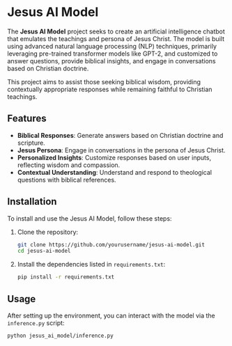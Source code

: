 # Jesus AI Model

The **Jesus AI Model** project seeks to create an artificial intelligence chatbot that emulates the teachings and persona of Jesus Christ. The model is built using advanced natural language processing (NLP) techniques, primarily leveraging pre-trained transformer models like GPT-2, and customized to answer questions, provide biblical insights, and engage in conversations based on Christian doctrine.

This project aims to assist those seeking biblical wisdom, providing contextually appropriate responses while remaining faithful to Christian teachings.

## Features
- **Biblical Responses**: Generate answers based on Christian doctrine and scripture.
- **Jesus Persona**: Engage in conversations in the persona of Jesus Christ.
- **Personalized Insights**: Customize responses based on user inputs, reflecting wisdom and compassion.
- **Contextual Understanding**: Understand and respond to theological questions with biblical references.

## Installation

To install and use the Jesus AI Model, follow these steps:

1. Clone the repository:
    ```bash
    git clone https://github.com/yourusername/jesus-ai-model.git
    cd jesus-ai-model
    ```

2. Install the dependencies listed in `requirements.txt`:
    ```bash
    pip install -r requirements.txt
    ```

## Usage

After setting up the environment, you can interact with the model via the `inference.py` script:

```bash
python jesus_ai_model/inference.py
